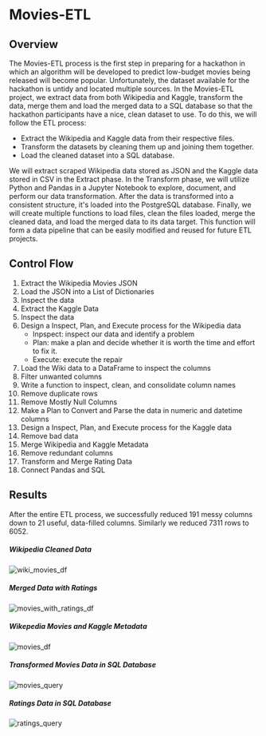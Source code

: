 # Movies-ETL
## Overview
The Movies-ETL process is the first step in preparing for a hackathon in which an algorithm will be developed to predict low-budget movies being released will become popular. Unfortunately, the dataset available for the hackathon is untidy and located multiple sources. In the Movies-ETL project, we extract data from both Wikipedia and Kaggle, transform the data, merge them and load the merged data to a SQL database so that the hackathon participants have a nice, clean dataset to use. To do this, we will follow the ETL process:
  * Extract the Wikipedia and Kaggle data from their respective files.
  * Transform the datasets by cleaning them up and joining them together.
  * Load the cleaned dataset into a SQL database.

We will extract scraped Wikipedia data stored as JSON and the Kaggle data stored in CSV in the Extract phase. In the Transform phase, we will utilize Python and Pandas in a Jupyter Notebook to explore, document, and perform our data transformation. After the data is transformed into a consistent structure, it's loaded into the PostgreSQL database.
Finally, we will create multiple functions to load files, clean the files loaded, merge the cleaned data, and load the merged data to its data target. This function will form a data pipeline that can be easily modified and reused for future ETL projects.

## Control Flow
1. Extract the Wikipedia Movies JSON
2. Load the JSON into a List of Dictionaries
3. Inspect the data
4. Extract the Kaggle Data
5. Inspect the data
6. Design a Inspect, Plan, and Execute process for the Wikipedia data
   * Inpspect:  inspect our data and identify a problem
   * Plan: make a plan and decide whether it is worth the time and effort to fix it.
   * Execute: execute the repair
 7. Load the Wiki data to a DataFrame to inspect the columns
 8. Filter unwanted columns
 9. Write a function to inspect, clean, and consolidate column names
 10. Remove duplicate rows
 11. Remove Mostly Null Columns
 12. Make a Plan to Convert and Parse the data in numeric and datetime columns
 13. Design a Inspect, Plan, and Execute process for the Kaggle data
 14. Remove bad data
 15. Merge Wikipedia and Kaggle Metadata
 16. Remove redundant columns
 17. Transform and Merge Rating Data
 18. Connect Pandas and SQL

## Results
After the entire ETL process, we successfully reduced 191 messy columns down to 21 useful, data-filled columns. Similarly we reduced 7311 rows to 6052.

##### Wikipedia Cleaned Data
![wiki_movies_df](https://user-images.githubusercontent.com/67847583/122330699-45504880-cef9-11eb-9eb3-e95be39276ec.png)
##### Merged Data with Ratings
![movies_with_ratings_df](https://user-images.githubusercontent.com/67847583/122330740-539e6480-cef9-11eb-88e7-82cf4fe0cae3.png)
##### Wikepedia Movies and Kaggle Metadata
![movies_df](https://user-images.githubusercontent.com/67847583/122330781-61ec8080-cef9-11eb-98b0-818de9ee5928.png)
##### Transformed Movies Data in SQL Database
![movies_query](https://user-images.githubusercontent.com/67847583/122330816-716bc980-cef9-11eb-91ee-811226e79284.png)
##### Ratings Data in SQL Database
![ratings_query](https://user-images.githubusercontent.com/67847583/122330843-7b8dc800-cef9-11eb-923e-df9e71d6878c.png)

